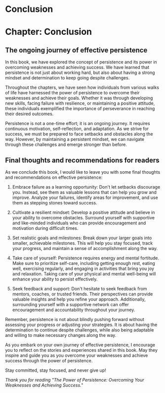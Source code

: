 # Conclusion

Chapter: Conclusion
===================

The ongoing journey of effective persistence
--------------------------------------------

In this book, we have explored the concept of persistence and its power in overcoming weaknesses and achieving success. We have learned that persistence is not just about working hard, but also about having a strong mindset and determination to keep going despite challenges.

Throughout the chapters, we have seen how individuals from various walks of life have harnessed the power of persistence to overcome their weaknesses and achieve their goals. Whether it was through developing new skills, facing failure with resilience, or maintaining a positive attitude, these individuals exemplified the importance of perseverance in reaching their desired outcomes.

Persistence is not a one-time effort; it is an ongoing journey. It requires continuous motivation, self-reflection, and adaptation. As we strive for success, we must be prepared to face setbacks and obstacles along the way. However, by maintaining a persistent mindset, we can navigate through these challenges and emerge stronger than before.

Final thoughts and recommendations for readers
----------------------------------------------

As we conclude this book, I would like to leave you with some final thoughts and recommendations on effective persistence:

1. Embrace failure as a learning opportunity: Don't let setbacks discourage you. Instead, see them as valuable lessons that can help you grow and improve. Analyze your failures, identify areas for improvement, and use them as stepping stones toward success.

2. Cultivate a resilient mindset: Develop a positive attitude and believe in your ability to overcome obstacles. Surround yourself with supportive and like-minded individuals who can provide encouragement and motivation during difficult times.

3. Set realistic goals and milestones: Break down your larger goals into smaller, achievable milestones. This will help you stay focused, track your progress, and maintain a sense of accomplishment along the way.

4. Take care of yourself: Persistence requires energy and mental fortitude. Make sure to prioritize self-care, including getting enough rest, eating well, exercising regularly, and engaging in activities that bring you joy and relaxation. Taking care of your physical and mental well-being will enhance your ability to persist effectively.

5. Seek feedback and support: Don't hesitate to seek feedback from mentors, coaches, or trusted friends. Their perspectives can provide valuable insights and help you refine your approach. Additionally, surrounding yourself with a supportive network can offer encouragement and accountability throughout your journey.

Remember, persistence is not about blindly pushing forward without assessing your progress or adjusting your strategies. It is about having the determination to continue despite challenges, while also being adaptable and willing to make necessary changes along the way.

As you embark on your own journey of effective persistence, I encourage you to reflect on the stories and experiences shared in this book. May they inspire and guide you as you overcome your weaknesses and achieve success through the power of persistence.

Stay committed, stay focused, and never give up!

*Thank you for reading "The Power of Persistence: Overcoming Your Weaknesses and Achieving Success."*